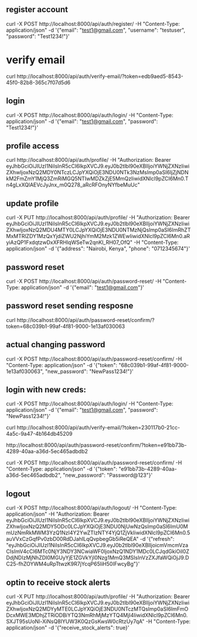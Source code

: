## register account
curl -X POST http://localhost:8000/api/auth/register/ -H "Content-Type: application/json" -d '{"email": "test1@gmail.com", "username": "testuser", "password": "Test1234!"}'

# verify email
curl http://localhost:8000/api/auth/verify-email/?token=edb9aed5-8543-45f0-82b8-365c7f07d5d6

## login
curl -X POST http://localhost:8000/api/auth/login/ -H "Content-Type: application/json" -d '{"email": "test1@gmail.com", "password": "Test1234!"}'

## profile access
curl http://localhost:8000/api/auth/profile/ -H "Authorization: Bearer eyJhbGciOiJIUzI1NiIsInR5cCI6IkpXVCJ9.eyJ0b2tlbl90eXBlIjoiYWNjZXNzIiwiZXhwIjoxNzQ2MDY0NTczLCJpYXQiOjE3NDU0NTk3NzMsImp0aSI6IjZjNDNkM2FmZmY1MjQ3ZmRiMGQ5NTIwMDZkZjE5MmQzIiwidXNlcl9pZCI6Mn0.Tn4gLxXQlAEVcJyJnx_m0Q278_aRcRFOnyNYfbeMuUc"

## update profile
curl -X PUT http://localhost:8000/api/auth/profile/ -H "Authorization: Bearer eyJhbGciOiJIUzI1NiIsInR5cCI6IkpXVCJ9.eyJ0b2tlbl90eXBlIjoiYWNjZXNzIiwiZXhwIjoxNzQ2MDU4MTY0LCJpYXQiOjE3NDU0NTMzNjQsImp0aSI6ImRhZTMxMTRlZDY1MzQxYjdiZWU2NjhiYmM2Mzk1ZWEwIiwidXNlcl9pZCI6Mn0.aRyiAzQP1FxdqtzwDxXFRHlqWSeTw2qnKl_RH07_OfQ" -H "Content-Type: application/json" -d '{"address": "Nairobi, Kenya", "phone": "0712345674"}'

## password reset
curl -X POST http://localhost:8000/api/auth/password-reset/ -H "Content-Type: application/json" -d '{"email": "test1@gmail.com"}'

## password reset sending resposne
curl http://localhost:8000/api/auth/password-reset/confirm/?token=68c039b1-99af-4f81-9000-1e13af030063

## actual changing password

curl -X POST http://localhost:8000/api/auth/password-reset/confirm/ -H "Content-Type: application/json" -d '{"token": "68c039b1-99af-4f81-9000-1e13af030063", "new_password": "NewPass1234!"}'

## login with new creds:
curl -X POST http://localhost:8000/api/auth/login/ -H "Content-Type: application/json" -d '{"email": "test1@gmail.com", "password": "NewPass1234!"}'


curl http://localhost:8000/api/auth/verify-email/?token=230117b0-21cc-4a5c-9a47-4b164db45209

http://localhost:8000/api/auth/password-reset/confirm/?token=e91bb73b-4289-40aa-a36d-5ec465adbdb2

curl -X POST http://localhost:8000/api/auth/password-reset/confirm/ -H "Content-Type: application/json" -d '{"token": "e91bb73b-4289-40aa-a36d-5ec465adbdb2", "new_password": "Password@123"}'

## logout

curl -X POST http://localhost:8000/api/auth/logout/ -H "Content-Type: application/json" -H "Authorization: Bearer eyJhbGciOiJIUzI1NiIsInR5cCI6IkpXVCJ9.eyJ0b2tlbl90eXBlIjoiYWNjZXNzIiwiZXhwIjoxNzQ2MDY5ODc0LCJpYXQiOjE3NDU0NjUwNzQsImp0aSI6ImU0MmUzNmRkMWM3YzQ1NzI4Y2YwZTIzNTY4YjQ1ZjVkIiwidXNlcl9pZCI6Mn0.5auVVxCzGqfPv0zbD00RdDJahILqQvpbegGb5iReQEA" -d '{"refresh": "eyJhbGciOiJIUzI1NiIsInR5cCI6IkpXVCJ9.eyJ0b2tlbl90eXBlIjoicmVmcmVzaCIsImV4cCI6MTc0NjY3NDY3NCwiaWF0IjoxNzQ1NDY1MDc0LCJqdGkiOiI0ZDdjNDIzMjNhZDI0MGUyYjE1ZGVkYjI0Nzg1MmQ3MSIsInVzZXJfaWQiOjJ9.DC25-fhZOYWM4uRpTtwzK9R7jYcqP65IiH50IFwcyBg"}'


## optin to receive stock alerts
curl -X PUT http://localhost:8000/api/auth/profile/ -H "Authorization: Bearer eyJhbGciOiJIUzI1NiIsInR5cCI6IkpXVCJ9.eyJ0b2tlbl90eXBlIjoiYWNjZXNzIiwiZXhwIjoxNzQ2MDYyMTE0LCJpYXQiOjE3NDU0NTczMTQsImp0aSI6ImFmODcxMWE3MDhjZTRiODBiYTQ3NmRhMjMzYTQ4MjI4IiwidXNlcl9pZCI6Mn0.SXJT95sUoNl-XiNsQ8IYUW3K0QzGsKwsW0cRtzUy7qA" -H "Content-Type: application/json" -d '{"receive_stock_alerts": true}'
